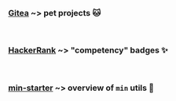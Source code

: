 
<br>

### [Gitea](https://git.plexworlds.com/public) ~> pet projects 🐱

<br>

### [HackerRank](https://www.hackerrank.com/profile/IO42630) ~> "competency" badges ✨

<br> 

### [min-starter](https://github.com/IO42630/min-starter) ~> overview of `min` utils 🔨

<br>
